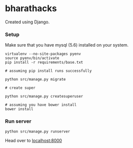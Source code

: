 # bharathacks

Created using Django.



### Setup

Make sure that you have mysql (5.6) installed on your system.

```
virtualenv --no-site-packages pyenv
source pyenv/bin/activate
pip install -r requirements/base.txt

# assuming pip install runs successfully

python src/manage.py migrate

# create super

python src/manage.py createsuperuser

# assuming you have bower install
bower install

```

### Run server

```
python src/manage.py runserver
```

Head over to [localhost:8000](http://localhost:8000)
